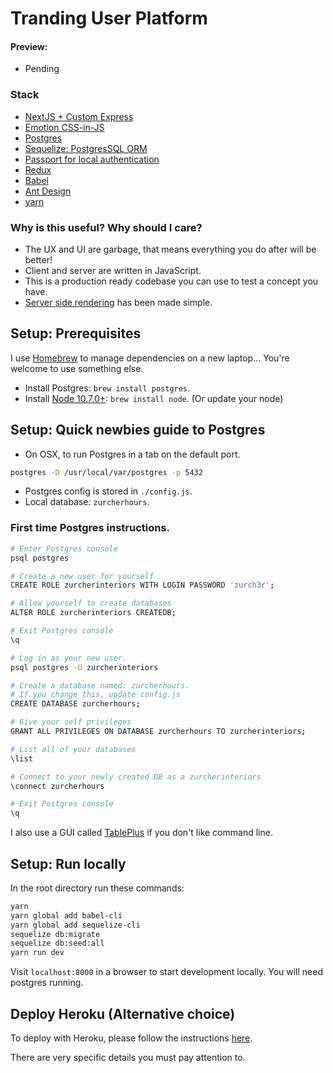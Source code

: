 # Tranding User Platform

#### Preview:

- Pending

### Stack

- [NextJS + Custom Express](https://github.com/zeit/next.js/)
- [Emotion CSS-in-JS](https://github.com/emotion-js/emotion)
- [Postgres](https://www.postgresql.org/)
- [Sequelize: PostgresSQL ORM](http://docs.sequelizejs.com/)
- [Passport for local authentication](http://passportjs.org/)
- [Redux](http://redux.js.org/)
- [Babel](https://babeljs.io/)
- [Ant Design](https://ant.design/)
- [yarn](https://yarnpkg.com/en/)

### Why is this useful? Why should I care?

- The UX and UI are garbage, that means everything you do after will be better!
- Client and server are written in JavaScript.
- This is a production ready codebase you can use to test a concept you have.
- [Server side rendering](https://zeit.co/blog/next2) has been made simple.

## Setup: Prerequisites

I use [Homebrew](https://brew.sh/) to manage dependencies on a new laptop... You're welcome to use something else.

- Install Postgres: `brew install postgres`.
- Install [Node 10.7.0+](https://nodejs.org/en/): `brew install node`. (Or update your node)

## Setup: Quick newbies guide to Postgres

- On OSX, to run Postgres in a tab on the default port.

```sh
postgres -D /usr/local/var/postgres -p 5432
```

- Postgres config is stored in `./config.js`.
- Local database: `zurcherhours`.


### First time Postgres instructions.

```sh
# Enter Postgres console
psql postgres

# Create a new user for yourself
CREATE ROLE zurcherinteriors WITH LOGIN PASSWORD 'zurch3r';

# Allow yourself to create databases
ALTER ROLE zurcherinteriors CREATEDB;

# Exit Postgres console
\q

# Log in as your new user.
psql postgres -U zurcherinteriors

# Create a database named: zurcherhours.
# If you change this, update config.js
CREATE DATABASE zurcherhours;

# Give your self privileges
GRANT ALL PRIVILEGES ON DATABASE zurcherhours TO zurcherinteriors;

# List all of your databases
\list

# Connect to your newly created DB as a zurcherinteriors
\connect zurcherhours

# Exit Postgres console
\q
```

I also use a GUI called [TablePlus](https://tableplus.io/) if you don't like command line.

## Setup: Run locally

In the root directory run these commands:

```sh
yarn
yarn global add babel-cli
yarn global add sequelize-cli
sequelize db:migrate
sequelize db:seed:all
yarn run dev
```

Visit `localhost:8000` in a browser to start development locally. You will need postgres running.

## Deploy Heroku (Alternative choice)

To deploy with Heroku, please follow the instructions [here](https://github.com/jimmylee/next-postgres/blob/master/HEROKU.md).

There are very specific details you must pay attention to.

